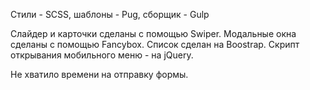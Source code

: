 Стили - SCSS, шаблоны - Pug, сборщик - Gulp

Слайдер и карточки сделаны с помощью Swiper.
Модальные окна сделаны с помощью Fancybox.
Список сделан на Boostrap.
Скрипт открывания мобильного меню - на jQuery.

Не хватило времени на отправку формы.
